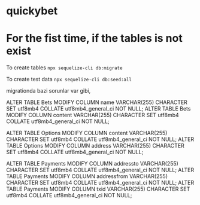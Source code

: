 # quickybet

# For the fist time, if the tables is not exist 

To create tables
```npx sequelize-cli db:migrate```

To create test data
```npx sequelize-cli db:seed:all```

migrationda bazi sorunlar var gibi,

ALTER TABLE Bets MODIFY COLUMN name VARCHAR(255) CHARACTER SET utf8mb4 COLLATE utf8mb4_general_ci NOT NULL;
ALTER TABLE Bets MODIFY COLUMN content VARCHAR(255) CHARACTER SET utf8mb4 COLLATE utf8mb4_general_ci NOT NULL;

ALTER TABLE Options MODIFY COLUMN content VARCHAR(255) CHARACTER SET utf8mb4 COLLATE utf8mb4_general_ci NOT NULL;
ALTER TABLE Options MODIFY COLUMN address VARCHAR(255) CHARACTER SET utf8mb4 COLLATE utf8mb4_general_ci NOT NULL;

ALTER TABLE Payments MODIFY COLUMN addressto VARCHAR(255) CHARACTER SET utf8mb4 COLLATE utf8mb4_general_ci NOT NULL;
ALTER TABLE Payments MODIFY COLUMN addressfrom VARCHAR(255) CHARACTER SET utf8mb4 COLLATE utf8mb4_general_ci NOT NULL;
ALTER TABLE Payments MODIFY COLUMN txid VARCHAR(255) CHARACTER SET utf8mb4 COLLATE utf8mb4_general_ci NOT NULL; 


